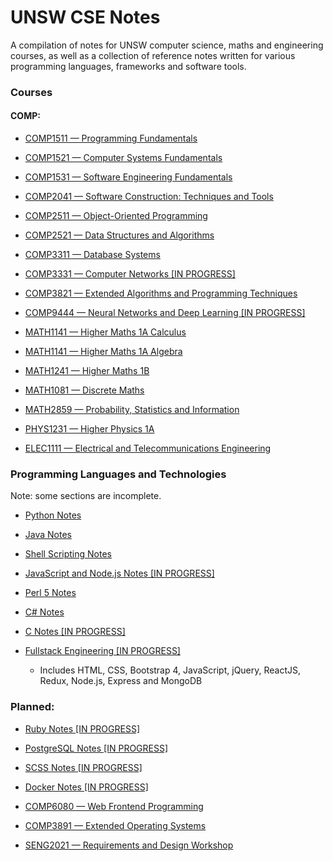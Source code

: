 # UNSW CSE Notes
A compilation of notes for UNSW computer science, maths and engineering courses, as well as a collection of reference notes written for various programming languages, frameworks and software tools.

### Courses

#### COMP:
- <a href="https://www.notion.so/tymz/COMP1511-Programming-Fundamentals-dd71641eb8cb4d5f851db730cd07b941">COMP1511 — Programming Fundamentals</a>

- <a href="https://www.notion.so/tymz/COMP1521-Computer-Systems-Fundamentals-a0976cf0fcd34bb49360887a9167ae09">COMP1521 — Computer Systems Fundamentals</a>

- <a href="https://www.notion.so/tymz/COMP1531-Software-Engineering-Fundamentals-61b3b7b9d65148b0835ad62c934257de">COMP1531 — Software Engineering Fundamentals</a>

- <a href="https://www.notion.so/tymz/COMP2041-Software-Construction-Techniques-and-Tools-2965b1dd191c4bbf8ac131bbc9e9a74d">COMP2041 — Software Construction: Techniques and Tools</a>

- <a href="https://www.notion.so/tymz/COMP2511-Object-Oriented-Programming-cf5f3f332e10416caede894ec3e00d9d">COMP2511 — Object-Oriented Programming</a>

- <a href="https://www.notion.so/tymz/COMP2521-Data-Structures-and-Algorithms-708288ca10b541e5b21bd26a1179f52b">COMP2521 — Data Structures and Algorithms</a>

- <a href="https://www.notion.so/tymz/COMP3311-Database-System-2e574e205ef54dee8a525e13fa0ad48c">COMP3311 — Database Systems</a>

- <a href="https://www.notion.so/tymz/COMP3331-Computer-Networks-e151e541990941ec9d493d50d43eab75">COMP3331 — Computer Networks [IN PROGRESS]</a>

- <a href="https://docs.google.com/document/d/11XoevcA9kJeEW5sUtsIWotC34pyllP7mIRXsw3aqr3M/edit?usp=sharing">COMP3821 — Extended Algorithms and Programming Techniques</a>

- <a href="https://github.com/Tymotex/Neural-Networks">COMP9444 — Neural Networks and Deep Learning [IN PROGRESS]</a>

- <a href="https://docs.google.com/document/d/1LdtCi2MAIJy8ItS3NaAw9MrGN-X0fFn7ksCnMiXYh4c/edit?usp=sharing">MATH1141 — Higher Maths 1A Calculus</a>

- <a href="https://docs.google.com/document/d/15KoR6syt5e-zaSeH7EBPJhAZ6yMdNtmw0U6g_B1Mtl4/edit?usp=sharing">MATH1141 — Higher Maths 1A Algebra</a>

- <a href="https://docs.google.com/document/d/1W7v--PD80hQpHape7nOrFM3ckNl405Dt3aanLbf2_GU/edit?usp=sharing">MATH1241 — Higher Maths 1B</a>

- <a href="https://docs.google.com/document/d/10OiXvUbSTHCY5np_lF6_NmiMb1kbwqRlFuxARVdrwK8/edit?usp=sharing">MATH1081 — Discrete Maths</a>

- <a href="https://docs.google.com/document/d/1kOXD5diju1czseLrlawLffhVmk-4icND7aRNz0kookU/edit?usp=sharing">MATH2859 — Probability, Statistics and Information</a>

- <a href="https://docs.google.com/document/d/1kLp2xoe9ZaSIPN1se_cxo88BdgZ0lhNCcKaDNscubZI/edit?usp=sharing">PHYS1231 — Higher Physics 1A</a>

- <a href="https://docs.google.com/document/d/1kfDYovtexJm7El1bjilbnDCDj0MJ2gCsYk8Rh4gmMp0/edit?usp=sharing">ELEC1111 — Electrical and Telecommunications Engineering</a>

### Programming Languages and Technologies

Note: some sections are incomplete.

- <a href="https://www.notion.so/tymz/Python-Reference-32854bb805054c449d0f6f05e39bb3fb">Python Notes</a>

- <a href="https://www.notion.so/tymz/Java-Reference-e2015d8383bc4913af958e6af89be09a">Java Notes</a>

- <a href="https://www.notion.so/tymz/Bash-Shell-Scripting-Reference-9df017e0684e44d18b63ce5bb289e70c">Shell Scripting Notes</a>

- <a href="https://www.notion.so/tymz/JavaScript-and-Node-js-Reference-da609ced2bdd4297ade21e3c200e5498">JavaScript and Node.js Notes [IN PROGRESS]</a>

- <a href="https://www.notion.so/tymz/Perl-5-Reference-1602c0345a7440b2970a8d9f582d4514">Perl 5 Notes</a>

- <a href="https://www.notion.so/tymz/C-Reference-959b4b9a83dd46a6a9605c4205d2f466">C# Notes</a>

- <a href="https://www.notion.so/tymz/C-bb85007d7acb4b3aa7e690fce833408e">C Notes [IN PROGRESS]</a>

- <a href="https://www.notion.so/tymz/Fullstack-Engineering-394ebcac962a46dc81376fb8581a603b">Fullstack Engineering [IN PROGRESS]</a>
    - Includes HTML, CSS, Bootstrap 4, JavaScript, jQuery, ReactJS, Redux, Node.js, Express and MongoDB

### Planned:

- <a href="">Ruby Notes [IN PROGRESS]</a>

- <a href="">PostgreSQL Notes [IN PROGRESS]</a>

- <a href="">SCSS Notes [IN PROGRESS]</a>

- <a href="">Docker Notes [IN PROGRESS]</a>

- <a href="">COMP6080 — Web Frontend Programming</a>

- <a href="">COMP3891 — Extended Operating Systems</a>

- <a href="">SENG2021 — Requirements and Design Workshop</a>



